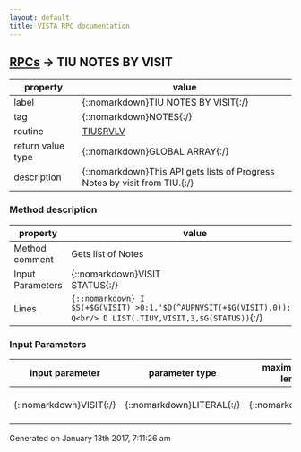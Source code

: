 ```yaml
---
layout: default
title: VISTA RPC documentation
---
```




## [RPCs](TableOfContent.md) &#8594; TIU NOTES BY VISIT 

 property | value 
--- | --- 
 label | {::nomarkdown}TIU NOTES BY VISIT{:/}
 tag | {::nomarkdown}NOTES{:/}
 routine | [TIUSRVLV](http://code.osehra.org/dox/Routine_TIUSRVLV_source.html)
 return value type | {::nomarkdown}GLOBAL ARRAY{:/}
 description | {::nomarkdown}This API gets lists of Progress Notes by visit from TIU.{:/}


### Method description

 property | value 
 --- | --- 
 Method comment | Gets list of Notes
 Input Parameters | {::nomarkdown}VISIT<br/>STATUS{:/}
 Lines | ```{::nomarkdown} I $S(+$G(VISIT)'>0:1,'$D(^AUPNVSIT(+$G(VISIT),0)):1,1:0) Q<br/> D LIST(.TIUY,VISIT,3,$G(STATUS))```{:/}

### Input Parameters

| input parameter | parameter type | maximum data length | required | description | 
| --- | --- | --- | --- | --- | 
| {::nomarkdown}VISIT{:/} | {::nomarkdown}LITERAL{:/} | {::nomarkdown}20{:/} | {::nomarkdown}true{:/} | {::nomarkdown}This is the pointer to the VISIT File.{:/} | 




 Generated on January 13th 2017, 7:11:26 am